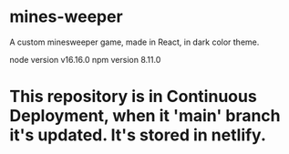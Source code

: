 # mines-weeper

A custom minesweeper game, made in React, in dark color theme.

node version v16.16.0
npm version 8.11.0

# This repository is in Continuous Deployment, when it 'main' branch it's updated. It's stored in netlify.
